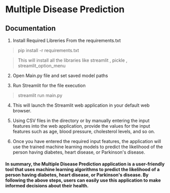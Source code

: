# Multiple Disease Prediction

## Documentation


1) Install Required Libreries From the requirements.txt

> pip install -r requirements.txt


>This will install all the libraries like streamlit , pickle , streamlit_option_menu


2) Open Main.py file and set saved model paths


3) Run Streamlit for the file execution
>streamlit run main.py




4) This will launch the Streamlit web application in your default web browser.


5) Using CSV files in the directory or by manually entering the input features into the web application, provide the values for the input features such as age, blood pressure, cholesterol levels, and so on.


6) Once you have entered the required input features, the application will use the trained machine learning models to predict the likelihood of the person having diabetes, heart disease, or Parkinson's disease.


#### In summary, the Multiple Disease Prediction application is a user-friendly tool that uses machine learning algorithms to predict the likelihood of a person having diabetes, heart disease, or Parkinson's disease. By following the above steps, users can easily use this application to make informed decisions about their health.